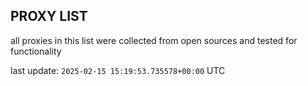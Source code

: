 ## PROXY LIST

all proxies in this list were collected from open sources and tested for functionality

last update: `2025-02-15 15:19:53.735578+00:00` UTC